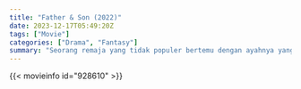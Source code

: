 ```yaml
---
title: "Father & Son (2022)"
date: 2023-12-17T05:49:20Z
tags: ["Movie"]
categories: ["Drama", "Fantasy"]
summary: "Seorang remaja yang tidak populer bertemu dengan ayahnya yang telah menjadi roh setelah kematiannya. Ayahnya membimbingnya dalam menemukan cinta dan bangkit melawan para pengganggu di sekolah."
---
```



<mux-player stream-type="on-demand"
src="https://kp3d-my.sharepoint.com/personal/ryoo_kp3d_onmicrosoft_com/_layouts/15/download.aspx?share=ETnseHAwVghFpCrKez_19BEBiTC7ExMlOYsoVMo29A2tFg" prefer-playback="mse" controls>

</mux-player>


{{< movieinfo id="928610" >}}

<script src="https://cdn.jsdelivr.net/npm/@mux/mux-player"></script>

<script type="application/ld+json ">
{
"@context": "https://schema.org/",
"@type": "VideoObject",
"name": "Father & Son (2022)",
"contentUrl": "https://stream.mux.com/2mmMDJHuDfy7eFbje7ECJwUQlcsuKI9oHlJ8N31tVmY.m3u8",
"thumbnailUrl": "https://www.themoviedb.org/t/p/original/qzcs7JzSy0YlqpOyIbsN75OYZSQ.jpg?width=314&fit_mode=preserve&time=25",
"uploadDate": "2023-12-17T05:49:20Z",
}

</script>
